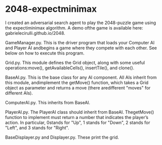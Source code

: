 # 2048-expectminimax
I created an adversarial search agent to play the 2048-puzzle game using the expectiminimax algorithm. A demo ofthe game is available here: gabrielecirulli.github.io/2048.

GameManager.py​. This is the driver program that loads your Computer AI and Player AI andbegins a game where they compete with each other. See below on how to execute this program.

Grid.py​. This module defines the Grid object, along with some useful operations:move()​, ​getAvailableCells()​, ​insertTile()​, and ​clone()​.

BaseAI.py​. This is the base class for any AI component. All AIs inherit from this module, andimplement the ​getMove()​ function, which takes a Grid object as parameter and returns a move (there aredifferent "moves" for different AIs).

ComputerAI.py​. This inherits from BaseAI.

PlayerAI.py​. The PlayerAI class should inherit from BaseAI. ThegetMove()​ function to implement must return a number that indicates the player’s action. In particular, ​0stands for "Up", 1 stands for "Down", 2 stands for "Left", and 3 stands for "Right"​.

BaseDisplayer.py​ and ​Displayer.py​. These print the grid.
